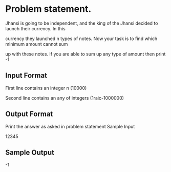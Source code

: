 # Problem statement.

Jhansi is going to be independent, and the king of the Jhansi decided to launch their currency. In this

currency they launched n types of notes. Now your task is to find which minimum amount cannot sum

up with these notes. If you are able to sum up any type of amount then print -1

## Input Format

First line contains an integer n (10000)

Second line contains an any of integers (1raic-1000000)

## Output Format

Print the answer as asked in problem statement Sample Input

12345

## Sample Output

-1

